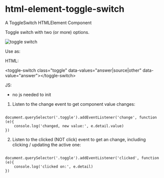 # html-element-toggle-switch
A ToggleSwitch HTMLElement Component

Toggle switch with two (or more) options.

![toggle switch](http://tudormoldovan.eu/git-assets/toggle.png)

Use as:

HTML:

&lt;toggle-switch class="toggle" data-values="answer|source|other" data-value="answer"></toggle-switch&gt;

JS:
- no js needed to init

1. Listen to the change event to get component value changes:

<code>
document.querySelector('.toggle').addEventListener('change', function (e){
    console.log('changed, new value:', e.detail.value)
})
</code>

2. Listen to the clicked (NOT click) event to get an change, including clicking / updating the active one:

<code>
document.querySelector('.toggle').addEventListener('clicked', function (e){
    console.log('clicked on:', e.detail)
})
</code>
